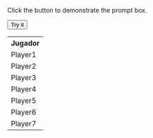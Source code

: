 <html>
<head>

</head>
  <body>
  
<p>Click the button to demonstrate the prompt box.</p>

<button onclick="myFunction()">Try it</button>

<p id="demo"></p>

<script>
function myFunction() {
  var person = prompt("Please enter your name", "Harry Potter");
  if (person != null) {
    document.getElementById("demo").innerHTML =
    "Hello " + person + "! How are you today?";
  }
}
</script>


<table>

<tr>
  <th>Jugador</th>
</tr>

<tr>
  <td>Player1</td>
</tr>

<tr>
  <td>Player2</td>
</tr>

<tr>
  <td>Player3</td>
</tr>

<tr>
  <td>Player4</td>
</tr>

<tr>
  <td>Player5</td>
</tr>

  <tr>
    <td>Player6</td>
  </tr>

  <tr>
    <td>Player7</td>
  </tr>


</table>

  </body>
</html>



